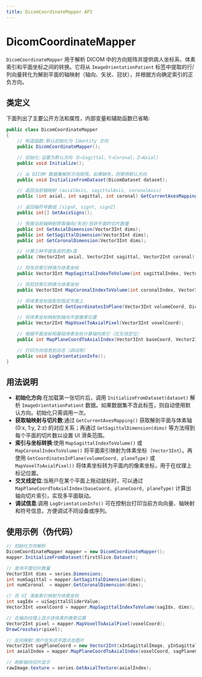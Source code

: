 ```yaml
---
title: DicomCoordinateMapper API
---
```


# DicomCoordinateMapper

`DicomCoordinateMapper` 用于解析 DICOM 中的方向矩阵并提供病人坐标系、体素索引和平面坐标之间的转换。它将从 `ImageOrientationPatient` 标签中提取的行/列向量转化为解剖平面的轴映射（轴向、矢状、冠状），并根据方向确定索引的正负方向。

## 类定义

下面列出了主要公开方法和属性，内部变量和辅助函数已省略:

```csharp
public class DicomCoordinateMapper
{
    // 构造函数:默认初始化为 Identity 方向
    public DicomCoordinateMapper();

    // 初始化:设置为默认方向（X→Sagittal，Y→Coronal，Z→Axial）
    public void Initialize();

    // 从 DICOM 数据集解析方向矩阵。如果缺失，则使用默认方向
    public void InitializeFromDataset(DicomDataset dataset);

    // 返回当前轴映射 (axialAxis, sagittalAxis, coronalAxis)
    public (int axial, int sagittal, int coronal) GetCurrentAxesMapping();

    // 返回轴符号数组 [signX, signY, signZ]
    public int[] GetAxisSigns();

    // 依据当前轴映射获取轴向/矢状/冠状平面的切片数量
    public int GetAxialDimension(Vector3Int dims);
    public int GetSagittalDimension(Vector3Int dims);
    public int GetCoronalDimension(Vector3Int dims);

    // 计算三种平面各自的宽×高
    public (Vector2Int axial, Vector2Int sagittal, Vector2Int coronal) CalculatePlaneDimensions(Vector3Int dims);

    // 将矢状索引转换为体素坐标
    public Vector3Int MapSagittalIndexToVolume(int sagittalIndex, Vector3Int dims);

    // 将冠状索引转换为体素坐标
    public Vector3Int MapCoronalIndexToVolume(int coronalIndex, Vector3Int dims);

    // 将体素坐标投影到指定平面上
    public Vector2Int GetCoordinatesInPlane(Vector3Int volumeCoord, DicomPlane.PlaneType planeType);

    // 将体素坐标映射到轴向平面像素位置
    public Vector2Int MapVoxelToAxialPixel(Vector3Int voxelCoord);

    // 根据平面坐标和基础体素坐标计算轴向索引（交叉线定位）
    public int MapPlaneCoordToAxialIndex(Vector3Int baseCoord, Vector2Int planeCoord, DicomPlane.PlaneType planeType);

    // 打印方向信息到日志（调试用）
    public void LogOrientationInfo();
}
```

## 用法说明

- **初始化方向**:在加载第一张切片后，调用 `InitializeFromDataset(dataset)` 解析 `ImageOrientationPatient` 数据。如果数据集不含此标签，则自动使用默认方向。初始化只需调用一次。
- **获取轴映射与切片数**:通过 `GetCurrentAxesMapping()` 获取解剖平面与体素轴 (0:x, 1:y, 2:z) 的对应关系；再通过 `GetSagittalDimension(dims)` 等方法得到每个平面的切片数以设置 UI 滑条范围。
- **索引与坐标转换**:使用 `MapSagittalIndexToVolume()` 或 `MapCoronalIndexToVolume()` 将平面索引映射为体素坐标（`Vector3Int`）。再使用 `GetCoordinatesInPlane(volumeCoord, planeType)` 或 `MapVoxelToAxialPixel()` 将体素坐标转为平面内的像素坐标，用于在纹理上标记位置。
- **交叉线定位**:当用户在某个平面上拖动鼠标时，可以通过 `MapPlaneCoordToAxialIndex(baseCoord, planeCoord, planeType)` 计算出轴向切片索引，实现多平面联动。
- **调试信息**:调用 `LogOrientationInfo()` 可在控制台打印当前方向向量、轴映射和符号信息，方便调试不同设备或序列。

## 使用示例（伪代码）

```csharp
// 初始化方向解析
DicomCoordinateMapper mapper = new DicomCoordinateMapper();
mapper.InitializeFromDataset(firstSlice.Dataset);

// 查询平面切片数量
Vector3Int dims = series.Dimensions;
int numSagittal = mapper.GetSagittalDimension(dims);
int numCoronal  = mapper.GetCoronalDimension(dims);

// 将 UI 滑条索引映射为体素坐标
int sagIdx = uiSagittalSliderValue;
Vector3Int voxelCoord = mapper.MapSagittalIndexToVolume(sagIdx, dims);

// 在轴向纹理上显示该体素的像素位置
Vector2Int pixel = mapper.MapVoxelToAxialPixel(voxelCoord);
DrawCrosshair(pixel);

// 反向映射:用户在矢状平面点击图片
Vector2Int sagPlaneCoord = new Vector2Int(xInSagittalImage, yInSagittalImage);
int axialIndex = mapper.MapPlaneCoordToAxialIndex(voxelCoord, sagPlaneCoord, DicomPlane.PlaneType.Sagittal);

// 刷新轴向切片显示
rawImage.texture = series.GetAxialTexture(axialIndex);
```
